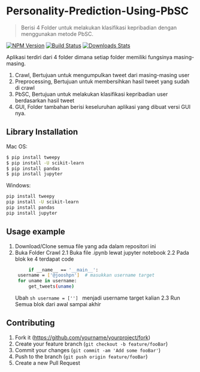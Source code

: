 # Personality-Prediction-Using-PbSC

> Berisi 4 Folder untuk melakukan klasifikasi kepribadian dengan menggunakan metode PbSC.

[![NPM Version][npm-image]][npm-url]
[![Build Status][travis-image]][travis-url]
[![Downloads Stats][npm-downloads]][npm-url]

Aplikasi terdiri dari 4 folder dimana setiap folder memiliki fungsinya masing-masing.
1. Crawl, Bertujuan untuk mengumpulkan tweet dari masing-masing user
2. Preprocessing, Bertujuan untuk membersihkan hasil tweet yang sudah di crawl
3. PbSC, Bertujuan untuk melakukan klasifikasi kepribadian user berdasarkan hasil tweet
4. GUI, Folder tambahan berisi keseluruhan aplikasi yang dibuat versi GUI nya.

## Library Installation

Mac OS:

```sh
$ pip install tweepy
$ pip install -U scikit-learn
$ pip install pandas
$ pip install jupyter
```

Windows:

```sh
pip install tweepy
pip install -U scikit-learn
pip install pandas
pip install jupyter
```

## Usage example

1. Download/Clone semua file yang ada dalam repositori ini
2. Buka Folder Crawl
   2.1 Buka file .ipynb lewat jupyter notebook
   2.2 Pada blok ke 4 terdapat code
   ```sh
        if __name__ == '__main__':
    username = ['@jooshpn']  # masukkan username target
    for uname in username:
        get_tweets(uname)
   ```
      Ubah ```sh username = [''] ``` menjadi username target kalian
   2.3 Run Semua blok dari awal sampai akhir

## Contributing

1. Fork it (<https://github.com/yourname/yourproject/fork>)
2. Create your feature branch (`git checkout -b feature/fooBar`)
3. Commit your changes (`git commit -am 'Add some fooBar'`)
4. Push to the branch (`git push origin feature/fooBar`)
5. Create a new Pull Request

<!-- Markdown link & img dfn's -->
[npm-image]: https://img.shields.io/npm/v/datadog-metrics.svg?style=flat-square
[npm-url]: https://npmjs.org/package/datadog-metrics
[npm-downloads]: https://img.shields.io/npm/dm/datadog-metrics.svg?style=flat-square
[travis-image]: https://img.shields.io/travis/dbader/node-datadog-metrics/master.svg?style=flat-square
[travis-url]: https://travis-ci.org/dbader/node-datadog-metrics
[wiki]: https://github.com/yourname/yourproject/wiki
